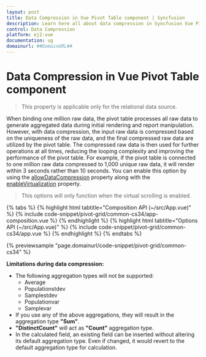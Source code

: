```yaml
---
layout: post
title: Data Compression in Vue Pivot Table component | Syncfusion
description: Learn here all about data compression in Syncfusion Vue Pivot Table component of Syncfusion Essential JS 2 and more.
control: Data Compression 
platform: ej2-vue
documentation: ug
domainurl: ##DomainURL##
---
```


<!-- markdownlint-disable MD036 -->

# Data Compression in Vue Pivot Table component

> This property is applicable only for the relational data source.

When binding one million raw data, the pivot table processes all raw data to generate aggregated data during initial rendering and report manipulation. However, with data compression, the input raw data is compressed based on the uniqueness of the raw data, and the final compressed raw data are utilized by the pivot table. The compressed raw data is then used for further operations at all times, reducing the looping complexity and improving the performance of the pivot table. For example, if the pivot table is connected to one million raw data compressed to 1,000 unique raw data, it will render within 3 seconds rather than 10 seconds. You can enable this option by using the [allowDataCompression](https://ej2.syncfusion.com/vue/documentation/api/pivotview/#allowdatacompression) property along with the [enableVirtualization](https://ej2.syncfusion.com/vue/documentation/api/pivotview#enablevirtualization) property.

> This options will only function when the virtual scrolling is enabled.

{% tabs %}
{% highlight html tabtitle="Composition API (~/src/App.vue)" %}
{% include code-snippet/pivot-grid/common-cs34/app-composition.vue %}
{% endhighlight %}
{% highlight html tabtitle="Options API (~/src/App.vue)" %}
{% include code-snippet/pivot-grid/common-cs34/app.vue %}
{% endhighlight %}
{% endtabs %}
        
{% previewsample "page.domainurl/code-snippet/pivot-grid/common-cs34" %}

**Limitations during data compression:**

- The following aggregation types will not be supported:
  - Average
  - Populationstdev
  - Samplestdev
  - Populationvar
  - Samplevar
- If you use any of the above aggregations, they will result in the aggregation type **"Sum"**.
- **"DistinctCount"** will act as **"Count"** aggregation type.
- In the calculated field, an existing field can be inserted without altering its default aggregation type. Even if changed, it would revert to the default aggregation type for calculation.